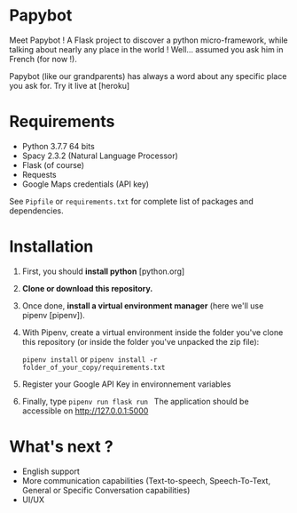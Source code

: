# Papybot

Meet Papybot !
A Flask project to discover a python micro-framework, while talking about nearly any place in the world ! Well... 
assumed you ask him in French (for now !).

Papybot (like our grandparents) has always a word about any specific place you ask for. 
Try it live at [heroku]


# Requirements

- Python 3.7.7 64 bits
- Spacy 2.3.2 (Natural Language Processor)
- Flask (of course)
- Requests
- Google Maps credentials (API key)

See `Pipfile` or `requirements.txt` for complete list of packages and dependencies.

# Installation

1. First, you should **install python** [python.org]

2. **Clone or download this repository.**

3. Once done, **install a virtual environment manager** (here we'll use pipenv [pipenv]). 

4. With Pipenv, create a virtual environment inside the folder you've clone this repository (or inside the folder you've unpacked 
the zip file):

    `pipenv install` or `pipenv install -r folder_of_your_copy/requirements.txt`

5. Register your Google API Key in environnement variables

6. Finally, type ``pipenv run flask run `` The application should be accessible on http://127.0.0.1:5000


# What's next ?

- English support
- More communication capabilities (Text-to-speech, Speech-To-Text, General or Specific Conversation capabilities)
- UI/UX

